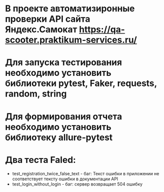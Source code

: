# В проекте автоматизиронные проверки API сайта Яндекс.Самокат https://qa-scooter.praktikum-services.ru/
# Для запуска тестирования необходимо установить библиотеки pytest, Faker, requests, random, string
# Для формирования отчета необходимо установить библиотеку allure-pytest

# Два теста Faled:
- test_registration_twice_false_text - баг: Текст ошибки в приложении не соответствует тексту ошибки в документации API
- test_login_without_login - баг: сервер возвращает 504 ошибку
